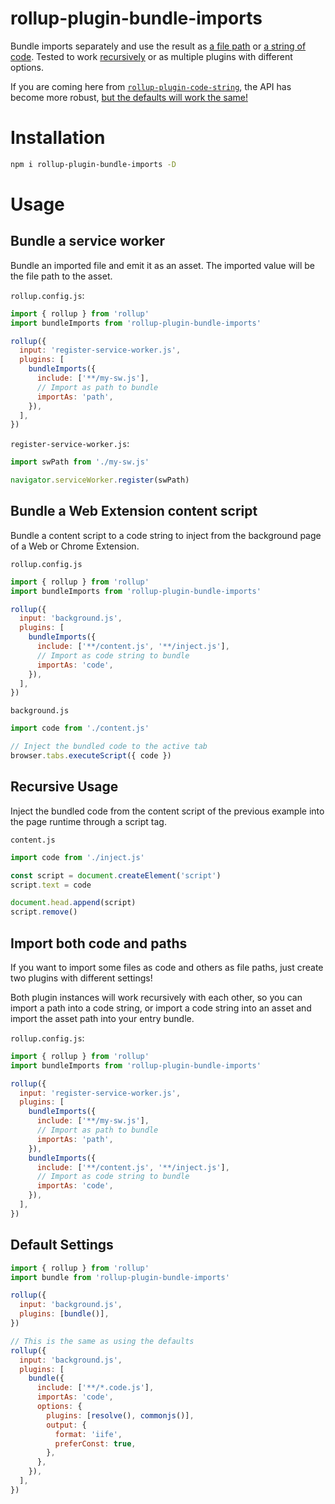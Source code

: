 # rollup-plugin-bundle-imports

Bundle imports separately and use the result as [a file path](https://github.com/bumble-org/rollup-plugin-bundle-imports#bundle-a-service-worker) or [a string of code](https://github.com/bumble-org/rollup-plugin-bundle-imports#bundle-a-web-extension-content-script). Tested to work [recursively](https://github.com/bumble-org/rollup-plugin-bundle-imports#recursive-usage) or as multiple plugins with different options.

If you are coming here from [`rollup-plugin-code-string`](https://www.npmjs.com/package/rollup-plugin-code-string), the API has become more robust, [but the defaults will work the same!](https://github.com/bumble-org/rollup-plugin-bundle-imports#default-settings)

# Installation

```sh
npm i rollup-plugin-bundle-imports -D
```

# Usage

## Bundle a service worker

Bundle an imported file and emit it as an asset. The imported value will be the file path to the asset.

`rollup.config.js`:

```js
import { rollup } from 'rollup'
import bundleImports from 'rollup-plugin-bundle-imports'

rollup({
  input: 'register-service-worker.js',
  plugins: [
    bundleImports({
      include: ['**/my-sw.js'],
      // Import as path to bundle
      importAs: 'path',
    }),
  ],
})
```

`register-service-worker.js`:

```js
import swPath from './my-sw.js'

navigator.serviceWorker.register(swPath)
```

## Bundle a Web Extension content script

Bundle a content script to a code string to inject from the background page of a Web or Chrome Extension.

`rollup.config.js`

```js
import { rollup } from 'rollup'
import bundleImports from 'rollup-plugin-bundle-imports'

rollup({
  input: 'background.js',
  plugins: [
    bundleImports({
      include: ['**/content.js', '**/inject.js'],
      // Import as code string to bundle
      importAs: 'code',
    }),
  ],
})
```

`background.js`

```js
import code from './content.js'

// Inject the bundled code to the active tab
browser.tabs.executeScript({ code })
```

## Recursive Usage

Inject the bundled code from the content script of the previous example into the page runtime through a script tag.

`content.js`

```js
import code from './inject.js'

const script = document.createElement('script')
script.text = code

document.head.append(script)
script.remove()
```

## Import both code and paths

If you want to import some files as code and others as file paths, just create two plugins with different settings!

Both plugin instances will work recursively with each other, so you can import a path into a code string, or import a code string into an asset and import the asset path into your entry bundle.

`rollup.config.js`:

```js
import { rollup } from 'rollup'
import bundleImports from 'rollup-plugin-bundle-imports'

rollup({
  input: 'register-service-worker.js',
  plugins: [
    bundleImports({
      include: ['**/my-sw.js'],
      // Import as path to bundle
      importAs: 'path',
    }),
    bundleImports({
      include: ['**/content.js', '**/inject.js'],
      // Import as code string to bundle
      importAs: 'code',
    }),
  ],
})
```

## Default Settings

```js
import { rollup } from 'rollup'
import bundle from 'rollup-plugin-bundle-imports'

rollup({
  input: 'background.js',
  plugins: [bundle()],
})

// This is the same as using the defaults
rollup({
  input: 'background.js',
  plugins: [
    bundle({
      include: ['**/*.code.js'],
      importAs: 'code',
      options: {
        plugins: [resolve(), commonjs()],
        output: {
          format: 'iife',
          preferConst: true,
        },
      },
    }),
  ],
})
```
